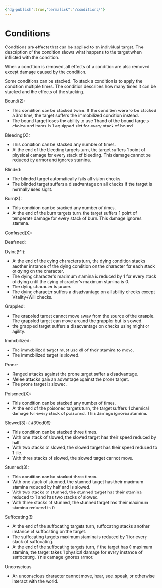 ```yaml
---
{"dg-publish":true,"permalink":"/conditions/"}
---
```


# Conditions

Conditions are effects that can be applied to an individual target. The description of the condition shows what happens to the target when inflicted with the condition. 

When a condition is removed, all effects of a condition are also removed except damage caused by the condition.

Some conditions can be stacked. To stack a condition is to apply the condition multiple times. The condition describes how many times it can be stacked and the effects of the stacking.

Bound(2):
- This condition can be stacked twice. If the condition were to be stacked a 3rd time, the target suffers the immobilized condition instead.
- The bound target loses the ability to use 1 hand of the bound targets choice and items in 1 equipped slot for every stack of bound.

Bleeding(X):
- This condition can be stacked any number of times.
- At the end of the bleeding targets turn, the target suffers 1 point of physical damage for every stack of bleeding. This damage cannot be reduced by armor and ignores stamina.

Blinded:
- The blinded target automatically fails all vision checks.
- The blinded target suffers a disadvantage on all checks if the target is normally uses sight.

Burn(X):
- This condition can be stacked any number of times.
- At the end of the burn targets turn, the target suffers 1 point of temperate damage for every stack of burn. This damage ignores stamina.

Confused(X):

Deafened:

Dying(!^!):
- At the end of the dying characters turn, the dying condition stacks another instance of the dying condition on the character for each stack of dying on the character.
- The dying character's maximum stamina is reduced by 1 for every stack of dying until the dying character's maximum stamina is 0.
- The dying character is prone.
- The dying character suffers a disadvantage on all ability checks except Vitality+Will checks.

Grappled:
- The grappled target cannot move away from the source of the grapple. The grappled target can move around the grappler but is slowed.
- the grappled target suffers a disadvantage on checks using might or agility.

Immobilized:
- The immobilized target must use all of their stamina to move.
- The immobilized target is slowed.

Prone:
- Ranged attacks against the prone target suffer a disadvantage. 
- Melee attacks gain an advantage against the prone target.
- The prone target is slowed.

Poisoned(X):
- This condition can be stacked any number of times.
- At the end of the poisoned targets turn, the target suffers 1 chemical damage for every stack of poisoned. This damage ignores stamina.

Slowed(3):
{ #39cd09}

- This condition can be stacked three times.
- With one stack of slowed, the slowed target has their speed reduced by half.
- With two stacks of slowed, the slowed target has their speed reduced to 1 tile.
- With three stacks of slowed, the slowed target cannot move.

Stunned(3):
- This condition can be stacked three times.
- With one stack of stunned, the stunned target has their maximum stamina reduced by half and is slowed.
- With two stacks of stunned, the stunned target has their stamina reduced to 1 and has two stacks of slowed.
- With three stacks of stunned, the stunned target has their maximum stamina reduced to 0.

Suffocating(!):
- At the end of the suffocating targets turn, suffocating stacks another instance of suffocating on the target.
- The suffocating targets maximum stamina is reduced by 1 for every stack of suffocating.
- At the end of the suffocating targets turn, if the target has 0 maximum stamina, the target takes 1 physical damage for every instance of suffocating. This damage ignores armor.

Unconscious:
- An unconscious character cannot move, hear, see, speak, or otherwise interact with the world.


